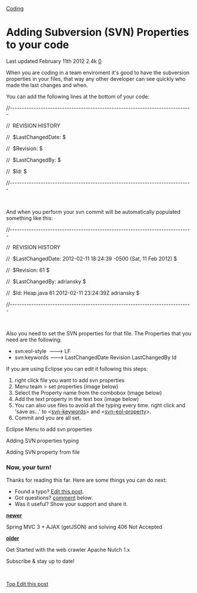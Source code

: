 



<a href="/categories/coding/" class="category-link">Coding</a>

Adding Subversion (SVN) Properties to your code
===============================================

<span title="Last time this post was updated"> Last updated February 11th 2012 </span> <span class="m-x-2" title="Pageviews"> 2.4k </span> <span class="m-x-2" title="Click to go to the comments section"> [ <span class="disqus-comment-count" data-disqus-url="https://master--bgoonz-blog.netlify.app/adding-subversion-svn-properties-to-your-code/">0</span>](#disqus_thread) </span>

When you are coding in a team enviroment it's good to have the subversion properties in your files, that way any other developer can see quickly who made the last changes and when.

You can add the following lines at the bottom of your code:

<span id="more"></span>

//-----------------------------------------------------------------------------

//  REVISION HISTORY

//  $LastChangedDate: $

//  $Revision: $

//  $LastChangedBy: $

//  $Id: $

//-----------------------------------------------------------------------------

 

And when you perform your svn commit will be automatically populated something like this:

//-----------------------------------------------------------------------------

//  REVISION HISTORY

//  $LastChangedDate: 2012-02-11 18:24:39 -0500 (Sat, 11 Feb 2012) $

//  $Revision: 61 $

//  $LastChangedBy: adriansky $

//  $Id: Heap.java 61 2012-02-11 23:24:39Z adriansky $

//-----------------------------------------------------------------------------

 

Also you need to set the SVN properties for that file. The Properties that you need are the following:

-   svn:eol-style  ---&gt; LF
-   svn:keywords ---&gt; LastChangedDate Revision LastChangedBy Id

If you are using Eclipse you can edit it following this steps:

1.  right click file you want to add svn properties
2.  Menu team &gt; set properties (image below)
3.  Select the Property name from the combobox (image below)
4.  Add the text property in the text box (image below)
5.  You can also use files to avoid all the typing every time. right click and 'save as...' to &lt;[svn-keywords](http://adrianmejiarosario.com/sites/default/files/svn-keywords.txt)&gt; and &lt;[svn-eol-property](http://adrianmejiarosario.com/sites/default/files/svn-eol-style.txt)&gt;.
6.  Commit and you are all set.

Eclipse Menu to add svn properties

Adding SVN properties typing

Adding SVN property from file

### Now, your turn!

Thanks for reading this far. Here are some things you can do next:

-   Found a typo? [Edit this post](https://github.com/amejiarosario/amejiarosario.github.io/edit/source/source/_posts/2012-02-11-adding-subversion-svn-properties-to-your-code.md).
-   Got questions? [comment](#comments-section) below.
-   Was it useful? Show your support and share it.



<a href="/spring-mvc-3-plus-ajax-getjson-and-solving-406-not-accepted/" class="article-nav-newer"><strong><em></em> newer</strong></a>

Spring MVC 3 + AJAX (getJSON) and solving 406 Not Accepted

<a href="/get-started-with-the-web-crawler-apache-nutch-1-x/" class="article-nav-older"><strong>older <em></em></strong></a>

Get Started with the web crawler Apache Nutch 1.x

Subscribe & stay up to date!

 









[<span id="back-to-top" title="Go back to the top of this page"> Top </span>](#) <a href="#" class="p-x-3" title="Improve this post"><em></em> Edit this post</a>



